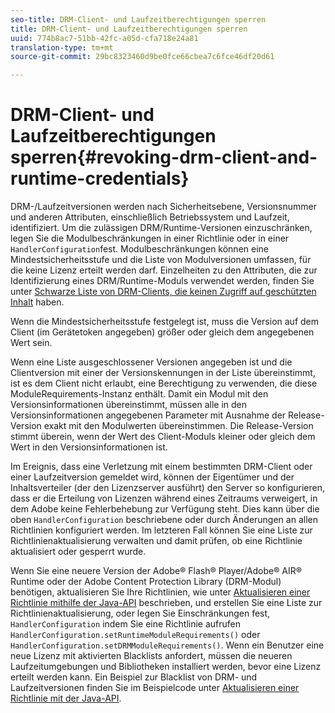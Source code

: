 ```yaml
---
seo-title: DRM-Client- und Laufzeitberechtigungen sperren
title: DRM-Client- und Laufzeitberechtigungen sperren
uuid: 774b8ac7-51bb-42fc-a05d-cfa718e24a81
translation-type: tm+mt
source-git-commit: 29bc8323460d9be0fce66cbea7c6fce46df20d61

---
```



# DRM-Client- und Laufzeitberechtigungen sperren{#revoking-drm-client-and-runtime-credentials}

DRM-/Laufzeitversionen werden nach Sicherheitsebene, Versionsnummer und anderen Attributen, einschließlich Betriebssystem und Laufzeit, identifiziert. Um die zulässigen DRM/Runtime-Versionen einzuschränken, legen Sie die Modulbeschränkungen in einer Richtlinie oder in einer `HandlerConfiguration`fest. Modulbeschränkungen können eine Mindestsicherheitsstufe und die Liste von Modulversionen umfassen, für die keine Lizenz erteilt werden darf. Einzelheiten zu den Attributen, die zur Identifizierung eines DRM/Runtime-Moduls verwendet werden, finden Sie unter [Schwarze Liste von DRM-Clients, die keinen Zugriff auf geschützten Inhalt](../../aaxs-protecting-content/content-introduction/content-usage-rules/content-runtime-application-restrictions/content-blacklist-drm-clients.md) haben.

Wenn die Mindestsicherheitsstufe festgelegt ist, muss die Version auf dem Client (im Gerätetoken angegeben) größer oder gleich dem angegebenen Wert sein.

Wenn eine Liste ausgeschlossener Versionen angegeben ist und die Clientversion mit einer der Versionskennungen in der Liste übereinstimmt, ist es dem Client nicht erlaubt, eine Berechtigung zu verwenden, die diese ModuleRequirements-Instanz enthält. Damit ein Modul mit den Versionsinformationen übereinstimmt, müssen alle in den Versionsinformationen angegebenen Parameter mit Ausnahme der Release-Version exakt mit den Modulwerten übereinstimmen. Die Release-Version stimmt überein, wenn der Wert des Client-Moduls kleiner oder gleich dem Wert in den Versionsinformationen ist.

Im Ereignis, dass eine Verletzung mit einem bestimmten DRM-Client oder einer Laufzeitversion gemeldet wird, können der Eigentümer und der Inhaltsverteiler (der den Lizenzserver ausführt) den Server so konfigurieren, dass er die Erteilung von Lizenzen während eines Zeitraums verweigert, in dem Adobe keine Fehlerbehebung zur Verfügung steht. Dies kann über die oben `HandlerConfiguration` beschriebene oder durch Änderungen an allen Richtlinien konfiguriert werden. Im letzteren Fall können Sie eine Liste zur Richtlinienaktualisierung verwalten und damit prüfen, ob eine Richtlinie aktualisiert oder gesperrt wurde.

Wenn Sie eine neuere Version der Adobe® Flash® Player/Adobe® AIR® Runtime oder der Adobe Content Protection Library (DRM-Modul) benötigen, aktualisieren Sie Ihre Richtlinien, wie unter [Aktualisieren einer Richtlinie mithilfe der Java-API](../../aaxs-protecting-content/content-working-with-policies/content-updating-policy-using-java-api.md) beschrieben, und erstellen Sie eine Liste zur Richtlinienaktualisierung, oder legen Sie Einschränkungen fest, `HandlerConfiguration` indem Sie eine Richtlinie aufrufen `HandlerConfiguration.setRuntimeModuleRequirements()` oder `HandlerConfiguration.setDRMModuleRequirements()`. Wenn ein Benutzer eine neue Lizenz mit aktivierten Blacklists anfordert, müssen die neueren Laufzeitumgebungen und Bibliotheken installiert werden, bevor eine Lizenz erteilt werden kann. Ein Beispiel zur Blacklist von DRM- und Laufzeitversionen finden Sie im Beispielcode unter [Aktualisieren einer Richtlinie mit der Java-API](../../aaxs-protecting-content/content-working-with-policies/content-updating-policy-using-java-api.md).
